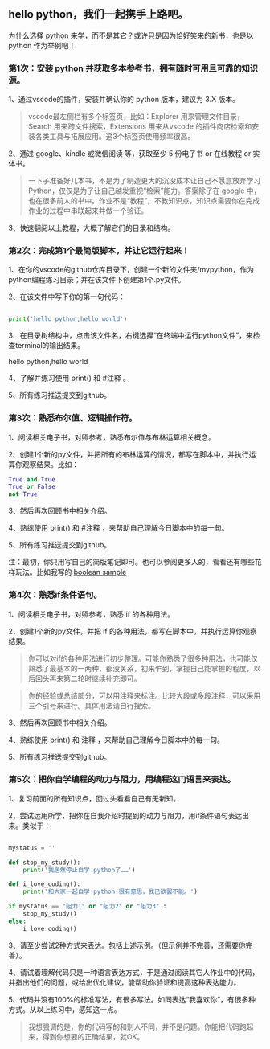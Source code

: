 ## hello python，我们一起携手上路吧。

为什么选择 python 来学，而不是其它？或许只是因为恰好笑来的新书，也是以 python 作为举例吧！

### 第1次：安装 python 并获取多本参考书，拥有随时可用且可靠的知识源。

1、通过vscode的插件，安装并确认你的 python 版本，建议为 3.X 版本。

> vscode最左侧栏有多个标签页，比如：Explorer 用来管理文件目录，Search 用来跨文件搜索，Extensions 用来从vscode 的插件商店检索和安装各类工具与拓展应用。这3个标签页使用频率很高。

2、通过 google、kindle 或微信阅读 等，获取至少 5 份电子书 or 在线教程 or 实体书。

> 一下子准备好几本书，不是为了制造更大的沉没成本让自己不愿意放弃学习Python，仅仅是为了让自己越发重视“检索”能力。答案除了在 google 中，也在很多前人的书中。作业不是“教程”，不教知识点，知识点需要你在完成作业的过程中串联起来并做一个验证。

3、快速翻阅以上教程，大概了解它们的目录和结构。

### 第2次：完成第1个最简版脚本，并让它运行起来！

1、在你的vscode的github仓库目录下，创建一个新的文件夹/mypython，作为python编程练习目录；并在该文件下创建第1个.py文件。

2、在该文件中写下你的第一句代码：

```python

print('hello python,hello world')

```

3、在目录树结构中，点击该文件名，右键选择“在终端中运行python文件”，来检查terminal的输出结果。

hello python,hello world

4、了解并练习使用 print() 和 #注释 。

5、所有练习推送提交到github。

### 第3次：熟悉布尔值、逻辑操作符。

1、阅读相关电子书，对照参考，熟悉布尔值与布林运算相关概念。

2、创建1个新的py文件，并把所有的布林运算的情况，都写在脚本中，并执行运算你观察结果。比如：

```python
True and True
True or False
not True

```

3、然后再次回顾书中相关介绍。

4、熟练使用 print() 和 #注释 ，来帮助自己理解今日脚本中的每一句。

5、所有练习推送提交到github。

注：最初，你只用写自己的简版笔记即可。也可以参阅更多人的，看看还有哪些花样玩法。比如我写的 [boolean sample](https://github.com/liujuanjuan1984/ucanuupnobb/blob/master/homework_sample/boolean.py)

### 第4次：熟悉if条件语句。

1、阅读相关电子书，对照参考，熟悉 if 的各种用法。

2、创建1个新的py文件，并把 if 的各种用法，都写在脚本中，并执行运算你观察结果。

> 你可以对if的各种用法进行初步整理。可能你熟悉了很多种用法，也可能仅熟悉了最基本的一两种，都没关系，初来乍到，掌握自己能掌握的程度，以后回头再来第二轮时继续补充即可。

> 你的经验或总结部分，可以用注释来标注。比较大段或多段注释，可以采用三个引号来进行。具体用法请自行搜索。

3、然后再次回顾书中相关介绍。

4、熟练使用 print() 和 注释 ，来帮助自己理解今日脚本中的每一句。

5、所有练习推送提交到github。

### 第5次：把你自学编程的动力与阻力，用编程这门语言来表达。

1、复习前面的所有知识点，回过头看看自己有无新知。

2、尝试运用所学，把你在自我介绍时提到的动力与阻力，用if条件语句表达出来。类似于：

```python

mystatus = ''

def stop_my_study():
    print('我居然停止自学 python了……')

def i_love_coding():
    print('和大家一起自学 python 很有意思，我已欲罢不能。')

if mystatus == "阻力1" or "阻力2" or "阻力3" :
    stop_my_study()
else:
    i_love_coding()

```

3、请至少尝试2种方式来表达。包括上述示例。（但示例并不完善，还需要你完善）。

4、请试着理解代码只是一种语言表达方式，于是通过阅读其它人作业中的代码，并指出他们的问题，或给出优化建议，能帮助你验证和提高这种表达能力。

5、代码并没有100%的标准写法，有很多写法。如同表达“我喜欢你”，有很多种方式。从以上练习中，感知这一点。

> 我想强调的是，你的代码写的和别人不同，并不是问题。你能把代码跑起来，得到你想要的正确结果，就OK。


